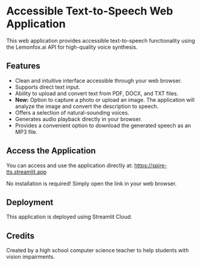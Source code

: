 # Accessible Text-to-Speech Web Application

This web application provides accessible text-to-speech functionality using the Lemonfox.ai API for high-quality voice synthesis.

## Features

- Clean and intuitive interface accessible through your web browser.
- Supports direct text input.
- Ability to upload and convert text from PDF, DOCX, and TXT files.
- **New:** Option to capture a photo or upload an image. The application will analyze the image and convert the description to speech.
- Offers a selection of natural-sounding voices.
- Generates audio playback directly in your browser.
- Provides a convenient option to download the generated speech as an MP3 file.

## Access the Application

You can access and use the application directly at: https://spire-tts.streamlit.app

No installation is required! Simply open the link in your web browser.

## Deployment

This application is deployed using Streamlit Cloud.

## Credits

Created by a high school computer science teacher to help students with vision impairments.
